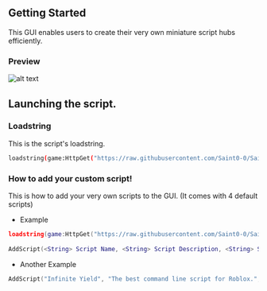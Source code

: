 <!-- GETTING STARTED -->
## Getting Started

This GUI enables users to create their very own miniature script hubs efficiently.

### Preview

![alt text](https://cdn.discordapp.com/attachments/997291402058801283/1018349210413830186/Screenshot_2022-09-11_053457.png)

## Launching the script.

### Loadstring

This is the script's loadstring.
  ```sh
  loadstring(game:HttpGet("https://raw.githubusercontent.com/Saint0-0/Saint-X-Utility-GUI/main/Source.lua"))()
  ```

### How to add your custom script!

This is how to add your very own scripts to the GUI. (It comes with 4 default scripts)
* Example
```lua
loadstring(game:HttpGet("https://raw.githubusercontent.com/Saint0-0/Saint-X-Utility-GUI/main/Source.lua"))()
  
AddScript(<String> Script Name, <String> Script Description, <String> Script Creator, <Number> Script Image, <String> Script Link)
```
 * Another Example
 ```lua
 AddScript("Infinite Yield", "The best command line script for Roblox.", "Edge", 2546999523, "https://raw.githubusercontent.com/EdgeIY/infiniteyield/master/source")
 ```
